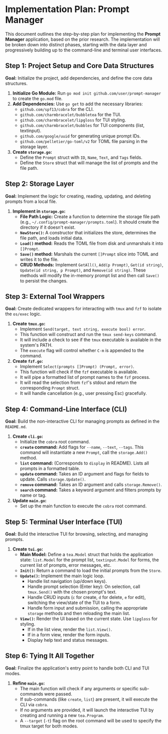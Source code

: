# Implementation Plan: Prompt Manager

This document outlines the step-by-step plan for implementing the **Prompt Manager** application, based on the prior research. The implementation will be broken down into distinct phases, starting with the data layer and progressively building up to the command-line and terminal user interfaces.

## Step 1: Project Setup and Core Data Structures

**Goal:** Initialize the project, add dependencies, and define the core data structures.

1.  **Initialize Go Module:** Run `go mod init github.com/user/prompt-manager` to create the `go.mod` file.
2.  **Add Dependencies:** Use `go get` to add the necessary libraries:
    *   `github.com/spf13/cobra` for the CLI.
    *   `github.com/charmbracelet/bubbletea` for the TUI.
    *   `github.com/charmbracelet/lipgloss` for TUI styling.
    *   `github.com/charmbracelet/bubbles` for TUI components (list, textinput).
    *   `github.com/google/uuid` for generating unique prompt IDs.
    *   `github.com/pelletier/go-toml/v2` for TOML file parsing in the storage layer.
3.  **Create `storage.go`:**
    *   Define the `Prompt` struct with `ID`, `Name`, `Text`, and `Tags` fields.
    *   Define the `Store` struct that will manage the list of prompts and the file path.

## Step 2: Storage Layer

**Goal:** Implement the logic for creating, reading, updating, and deleting prompts from a local file.

1.  **Implement in `storage.go`:**
    *   **File Path Logic:** Create a function to determine the storage file path (e.g., `~/.config/prompt-manager/prompts.toml`). It should create the directory if it doesn't exist.
    *   **`NewStore()`:** A constructor that initializes the store, determines the file path, and loads initial data.
    *   **`Load()` method:** Reads the TOML file from disk and unmarshals it into `[]Prompt`.
    *   **`Save()` method:** Marshals the current `[]Prompt` slice into TOML and writes it to the file.
    *   **CRUD Methods:** Implement `GetAll()`, `Add(p Prompt)`, `Get(id string)`, `Update(id string, p Prompt)`, and `Remove(id string)`. These methods will modify the in-memory prompt list and then call `Save()` to persist the changes.

## Step 3: External Tool Wrappers

**Goal:** Create dedicated wrappers for interacting with `tmux` and `fzf` to isolate the `os/exec` logic.

1.  **Create `tmux.go`:**
    *   Implement `Send(target, text string, execute bool) error`.
    *   This function will construct and run the `tmux send-keys` command.
    *   It will include a check to see if the `tmux` executable is available in the system's PATH.
    *   The `execute` flag will control whether `C-m` is appended to the command.
2.  **Create `fzf.go`:**
    *   Implement `Select(prompts []Prompt) (Prompt, error)`.
    *   This function will check if the `fzf` executable is available.
    *   It will pipe a formatted list of prompt names to the `fzf` process.
    *   It will read the selection from `fzf`'s stdout and return the corresponding `Prompt` struct.
    *   It will handle cancellation (e.g., user pressing Esc) gracefully.

## Step 4: Command-Line Interface (CLI)

**Goal:** Build the non-interactive CLI for managing prompts as defined in the `README.md`.

1.  **Create `cli.go`:**
    *   Initialize the `cobra` root command.
    *   **`create` command:** Add flags for `--name`, `--text`, `--tags`. This command will instantiate a new `Prompt`, call the `storage.Add()` method.
    *   **`list` command:** (Corresponds to `display` in README). Lists all prompts in a formatted table.
    *   **`update` command:** Takes an ID argument and flags for fields to update. Calls `storage.Update()`.
    *   **`remove` command:** Takes an ID argument and calls `storage.Remove()`.
    *   **`search` command:** Takes a keyword argument and filters prompts by name or tag.
2.  **Update `main.go`:**
    *   Set up the main function to execute the `cobra` root command.

## Step 5: Terminal User Interface (TUI)

**Goal:** Build the interactive TUI for browsing, selecting, and managing prompts.

1.  **Create `tui.go`:**
    *   **Main Model:** Define a `tea.Model` struct that holds the application state: `list.Model` for the prompt list, `textinput.Model` for forms, the current list of prompts, error messages, etc.
    *   **`Init()`:** Return a command to load the initial prompts from the `Store`.
    *   **`Update()`:** Implement the main logic loop.
        *   Handle list navigation (up/down keys).
        *   Handle prompt selection (Enter key): On selection, call `tmux.Send()` with the chosen prompt's text.
        *   Handle CRUD inputs (`c` for create, `d` for delete, `e` for edit), switching the view/state of the TUI to a form.
        *   Handle form input and submission, calling the appropriate `storage` methods and then reloading the main list.
    *   **`View()`:** Render the UI based on the current state. Use `lipgloss` for styling.
        *   If in the list view, render the `list.View()`.
        *   If in a form view, render the form inputs.
        *   Display help text and status messages.

## Step 6: Tying It All Together

**Goal:** Finalize the application's entry point to handle both CLI and TUI modes.

1.  **Refine `main.go`:**
    *   The main function will check if any arguments or specific sub-commands were passed.
    *   If sub-commands (like `create`, `list`) are present, it will execute the CLI via `cobra`.
    *   If no arguments are provided, it will launch the interactive TUI by creating and running a new `tea.Program`.
    *   A `--target` (`-t`) flag on the root command will be used to specify the tmux target for both modes.
